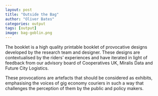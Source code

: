 ```yaml
---
layout: post
title: "Outside the Bag"
author: "Oliver Bates"
categories: output
tags: [output]
image: bag-goblin.png
---
```


The booklet is a high quality printable booklet of provocative designs developed by the research team and designer. These designs are contextualised by the riders’ experiences and have iterated in light of feedback from our advisory board of Cooperatives UK, Miralis Data and Future City Logistics.

These provocations are artefacts that should be considered as exhibits, emphasising the voices of gig economy couriers in such a way that challenges the perception of them by the public and policy makers.